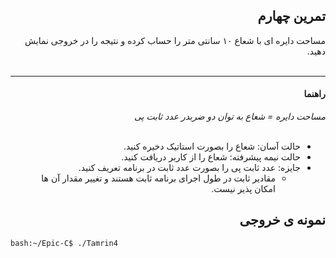 <div dir="rtl">

## تمرین چهارم
مساحت دایره ای با شعاع ۱۰ سانتی متر را حساب کرده و نتیجه را در خروجی نمایش دهید.<br />
<br />
***
#### راهنما
*مساحت دایره = شعاع به توان دو ضربدر عدد ثابت پی*<br />
<br />

- حالت آسان: شعاع را بصورت استاتیک دخیره کنید.<br />
- حالت نیمه پیشرفته: شعاع را از کاربر دریافت کنید.<br />
- جایزه: عدد ثابت پی را بصورت عدد ثابت در برنامه تعریف کنید.<br />
  - مقادیر ثابت در طول اجرای برنامه ثابت هستند و تغییر مقدار آن ها امکان پذیر نیست.<br /> 



## نمونه ی خروجی

</div>

```bash
bash:~/Epic-C$ ./Tamrin4

```


